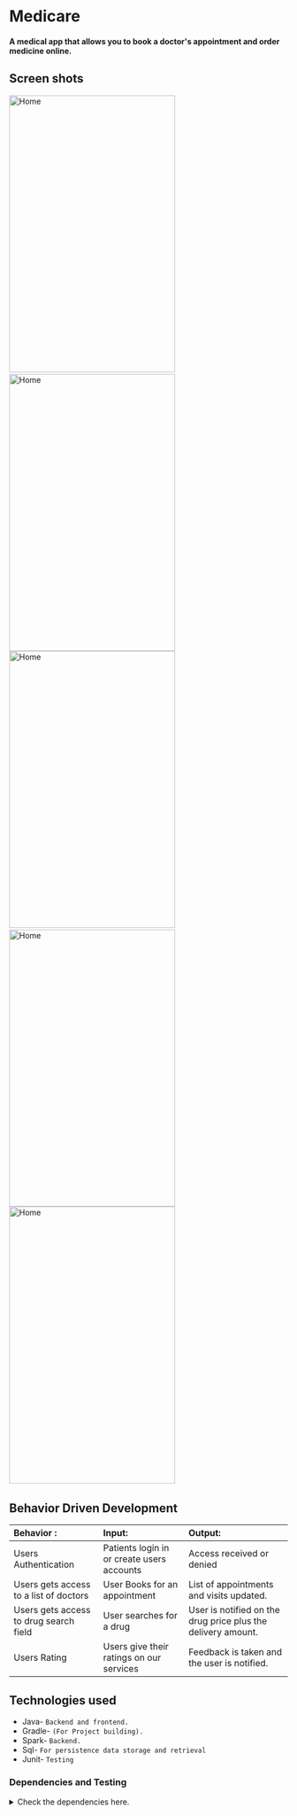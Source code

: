 # Medicare

#### A medical app that allows you to book a doctor's appointment and order medicine online.

## Screen shots
<img src="https://i.postimg.cc/j5n7xNxV/photo-2022-07-14-22-45-05.jpg" alt="Home" width="300" height="500">&nbsp;&nbsp;<img src="https://i.postimg.cc/Y0cmh90v/photo-2022-07-14-22-45-07.jpg" alt="Home" width="300" height="500"></br>
<img src="https://i.postimg.cc/MZRQgy3V/photo-2022-07-14-22-45-15.jpg" alt="Home" width="300" height="500">&nbsp;&nbsp;<img src="https://i.postimg.cc/bvBnfLjH/photo-2022-07-14-22-45-01.jpg" alt="Home" width="300" height="500"></br>
<img src="https://i.postimg.cc/sxpGSrGw/photo-2022-07-14-22-45-09.jpg" alt="Home" width="300" height="500">&nbsp;&nbsp;

## Behavior Driven Development
| Behavior :                                | Input:                                                                     | Output:
 | :---------------------------------------- | :--------------------------------------------------------------------------| :-------------         
|  Users Authentication                     | Patients login in or create users accounts                                  | Access received or denied
| Users gets access to a list of doctors    | User Books for an appointment                                              | List of appointments and visits updated.
| Users gets access to drug search field    | User searches for a drug                                                   | User is notified on the drug price plus the delivery amount.
| Users Rating                              | Users give their ratings on our services                                   | Feedback is taken and the user is notified.

## Technologies used
* Java- `Backend and frontend.`
* Gradle- `(For Project building).`
* Spark- `Backend.`
* Sql- `For persistence data storage and retrieval`
* Junit- `Testing`

### Dependencies and Testing

<details>
  <summary> Check the dependencies here.</summary>

```
dependencies {

    implementation 'androidx.appcompat:appcompat:1.4.2'
    implementation 'com.google.android.material:material:1.6.1'
    implementation 'androidx.constraintlayout:constraintlayout:2.1.4'
    implementation 'com.google.firebase:firebase-analytics:21.0.0'
    implementation 'com.google.firebase:firebase-auth:21.0.6'
    implementation 'com.google.firebase:firebase-database:20.0.5'
    implementation 'com.google.firebase:firebase-firestore:24.2.0'
    testImplementation 'junit:junit:4.13.2'
    //junit
    androidTestImplementation 'androidx.test.ext:junit:1.1.3'
    //espresso
    androidTestImplementation 'androidx.test.espresso:espresso-core:3.4.0'
    //material design
    implementation 'com.google.android.material:material:1.6.1'
    implementation 'androidx.constraintlayout:constraintlayout:2.1.4'
    implementation 'com.google.android.material:material:1.6.1'
    //Firebase  google analytics
    //Firebase realtime database
    //Firebase authentication
    //ButterKnife
    testImplementation 'junit:junit:4.13.2'
    implementation 'com.jakewharton:butterknife:10.2.0'
    annotationProcessor 'com.jakewharton:butterknife-compiler:10.2.0'
    //card view
    implementation "androidx.cardview:cardview:1.0.0"
    //Retrofit
    implementation 'com.squareup.retrofit2:retrofit:2.5.0'
    implementation 'com.squareup.retrofit2:converter-gson:2.5.0'
    //Glide
    implementation 'com.github.bumptech.glide:glide:4.13.0'
    annotationProcessor 'com.github.bumptech.glide:compiler:4.13.0'
    //google truth
    implementation "com.google.truth:truth:1.1.3"
    androidTestImplementation "com.google.truth:truth:1.1.3"
    testImplementation "com.google.truth.extensions:truth-java8-extension:1.1.3"
    implementation "com.google.guava:guava:31.1-android"
    //daimaija animation
    implementation 'com.daimajia.androidanimations:library:2.4@aar'
    implementation "com.airbnb.android:lottie:3.4.0"
    //Rounded Image
    implementation 'com.makeramen:roundedimageview:2.3.0'
    //Navigation Component
    implementation 'androidx.navigation:navigation-fragment-ktx:2.5.0'
    implementation 'androidx.navigation:navigation-ui-ktx:2.5.0'
    //picasso
    implementation 'com.squareup.picasso:picasso:2.8'

//Robolectric dependencies
    testImplementation 'org.robolectric:robolectric:4.4'

}
```
</details>
